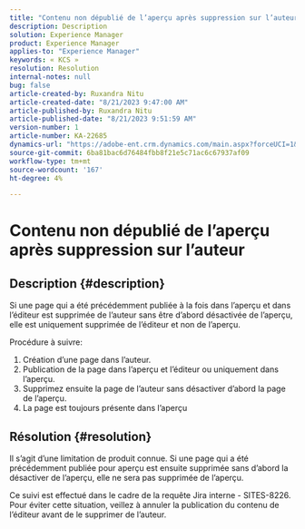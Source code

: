 ```yaml
---
title: "Contenu non dépublié de l’aperçu après suppression sur l’auteur"
description: Description
solution: Experience Manager
product: Experience Manager
applies-to: "Experience Manager"
keywords: « KCS »
resolution: Resolution
internal-notes: null
bug: false
article-created-by: Ruxandra Nitu
article-created-date: "8/21/2023 9:47:00 AM"
article-published-by: Ruxandra Nitu
article-published-date: "8/21/2023 9:51:59 AM"
version-number: 1
article-number: KA-22685
dynamics-url: "https://adobe-ent.crm.dynamics.com/main.aspx?forceUCI=1&pagetype=entityrecord&etn=knowledgearticle&id=b9a6f8ab-0740-ee11-bdf3-6045bd0065f9"
source-git-commit: 6ba81bac6d76484fbb8f21e5c71ac6c67937af09
workflow-type: tm+mt
source-wordcount: '167'
ht-degree: 4%

---
```


# Contenu non dépublié de l’aperçu après suppression sur l’auteur

## Description {#description}




Si une page qui a été précédemment publiée à la fois dans l’aperçu et dans l’éditeur est supprimée de l’auteur sans être d’abord désactivée de l’aperçu, elle est uniquement supprimée de l’éditeur et non de l’aperçu.

Procédure à suivre:

1. Création d’une page dans l’auteur.
2. Publication de la page dans l’aperçu et l’éditeur ou uniquement dans l’aperçu.
3. Supprimez ensuite la page de l’auteur sans désactiver d’abord la page de l’aperçu.
4. La page est toujours présente dans l’aperçu





## Résolution {#resolution}


Il s’agit d’une limitation de produit connue. Si une page qui a été précédemment publiée pour aperçu est ensuite supprimée sans d’abord la désactiver de l’aperçu, elle ne sera pas supprimée de l’aperçu.

Ce suivi est effectué dans le cadre de la requête Jira interne - SITES-8226.
Pour éviter cette situation, veillez à annuler la publication du contenu de l’éditeur avant de le supprimer de l’auteur.
